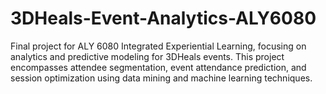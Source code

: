 # 3DHeals-Event-Analytics-ALY6080
Final project for ALY 6080 Integrated Experiential Learning, focusing on analytics and predictive modeling for 3DHeals events. This project encompasses attendee segmentation, event attendance prediction, and session optimization using data mining and machine learning techniques.
